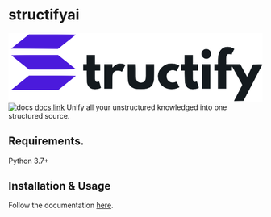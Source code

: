 # structifyai
![Logo](assets/logo.png)
![docs](https://readthedocs.org/projects/structify/badge/?version=latest)
[docs link](https://structify.readthedocs.io/en/latest/)
Unify all your unstructured knowledged into one structured source.

## Requirements.

Python 3.7+

## Installation & Usage
Follow the documentation [here](https://api.structify.ai).
